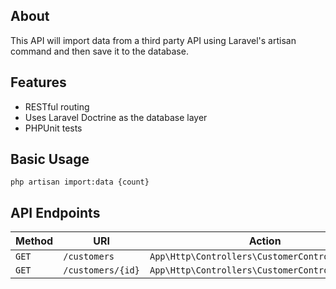 ## About

This API will import data from a third party API using Laravel's artisan command and then save it to the database.

## Features
- RESTful routing
- Uses Laravel Doctrine as the database layer
- PHPUnit tests

## Basic Usage
```
php artisan import:data {count}
```

## API Endpoints
| Method | URI             | Action                                        |
|--------|-----------------|---------------------------------------------  |
|`GET`   |`/customers`     |`App\Http\Controllers\CustomerController@index`|
|`GET`   |`/customers/{id}`|`App\Http\Controllers\CustomerController@show` |
